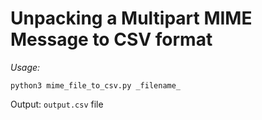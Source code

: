 # Unpacking a Multipart MIME Message to CSV format

_Usage:_

`python3 mime_file_to_csv.py _filename_`

Output:
`output.csv` file
